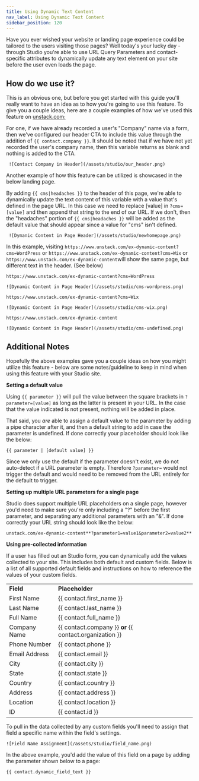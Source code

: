 ```yaml
---
title: Using Dynamic Text Content
nav_label: Using Dynamic Text Content
sidebar_position: 120
---
```


Have you ever wished your website or landing page experience could be tailored to the users visiting those pages? Well
today's your lucky day - through Studio you're able to use URL Query Parameters and contact-specific attributes to
dynamically update any text element on your site before the user even loads the page.

## How do we use it?

This is an obvious one, but before you get started with this guide you'll really want to have an idea as to how you're
going to use this feature. To give you a couple ideas, here are a couple examples of how we've used this feature
on [unstack.com:](https://www.unstack.com/)

For one, if we have already recorded a user's "Company" name via a form, then we've configured our header CTA to include
this value through the addition of `{{ contact.company }}`. It should be noted that if we have not yet recorded the
user's company name, then this variable returns as blank and nothing is added to the CTA.

     ![Contact Company in Header](/assets/studio/our_header.png) 

Another example of how this feature can be utilized is showcased in the below landing page.

By adding `{{ cms|headaches }}` to the header of this page, we're able to dynamically update the text content of this
variable with a value that's defined in the page URL. In this case we need to replace [value] in `?cms=[value]` and then
append that string to the end of our URL. If we don't, then the "headaches" portion of `{{ cms|headaches }}` will be
added as the default value that should appear since a value for "cms" isn't defined.

     ![Dymanic Content in Page Header](/assets/studio/newhomepage.png)

In this example, visiting `https://www.unstack.com/ex-dynamic-content?cms=WordPress`
or  `https://www.unstack.com/ex-dynamic-content?cms=Wix` or `https://www.unstack.com/ex-dynamic-content`will show the
same page, but different text in the header. (See below)

`https://www.unstack.com/ex-dynamic-content?cms=WordPress`

    ![Dynamic Content in Page Header](/assets/studio/cms-wordpress.png)

`https://www.unstack.com/ex-dynamic-content?cms=Wix`

    ![Dynamic Content in Page Header](/assets/studio/cms-wix.png)

`https://www.unstack.com/ex-dynamic-content`

    ![Dynamic Content in Page Header](/assets/studio/cms-undefined.png)

##         

## Additional Notes

Hopefully the above examples gave you a couple ideas on how you might utilize this feature - below are some
notes/guideline to keep in mind when using this feature with your Studio site.

**Setting a default value**

Using `{{ parameter }}` will pull the value between the square brackets in `?parameter=[value]` as long as the latter is
present in your URL. In the case that the value indicated is not present, nothing will be added in place.

That said, you *are* able to assign a default value to the parameter by adding a pipe character after it, and then a
default string to add in case the parameter is undefined. If done correctly your placeholder should look like the below:

`{{ parameter | [default
value] }}`

Since we only use the default if the parameter doesn't exist, we do not auto-detect if a URL parameter is empty.
Therefore `?parameter=` would not trigger the default and would need to be removed from the URL entirely for the default
to trigger.

**Setting up multiple URL parameters for a single page**

Studio does support multiple URL placeholders on a single page, however you'd need to make sure you're only including
a "?" before the first parameter, and separating any additional parameters with an "&". If done correctly your URL
string should look like the below:

`unstack.com/ex-dynamic-content**?parameter1=value1&parameter2=value2**`

**Using pre-collected information**

If a user has filled out an Studio form, you can dynamically add the values collected to your site. This includes both
default and custom fields. Below is a list of all supported default fields and instructions on how to reference the
values of your custom fields.

|               |                                                         |
|---------------|---------------------------------------------------------|
| **Field**     | **Placeholder**                                         |
| First Name    | {{ contact.first\_name }}                               |
| Last Name     | {{ contact.last\_name }}                                |
| Full Name     | {{ contact.full\_name }}                                |
| Company Name  | {{ contact.company }} **or** {{ contact.organization }} |
| Phone Number  | {{ contact.phone }}                                     |
| Email Address | {{ contact.email }}                                     |
| City          | {{ contact.city }}                                      |
| State         | {{ contact.state }}                                     |
| Country       | {{ contact.country }}                                   |
| Address       | {{ contact.address }}                                   |
| Location      | {{ contact.location }}                                  |
| ID            | {{ contact.id }}                                        |

To pull in the data collected by any custom fields you'll need to assign that field a specific name within the field's
settings.

    ![Field Name Assignment](/assets/studio/field_name.png)

In the above example, you'd add the value of this field on a page by adding the parameter shown below to a page:

`{{ contact.dynamic_field_text }}`


